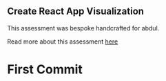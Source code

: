 ## Create React App Visualization

This assessment was bespoke handcrafted for abdul.

Read more about this assessment [here](https://react.eogresources.com)


First Commit
=============